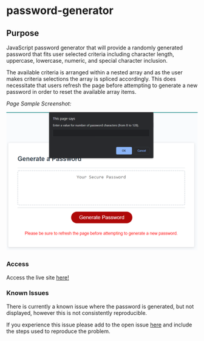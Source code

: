# password-generator

## Purpose
JavaScript password generator that will provide a randomly generated password that fits user selected criteria including character length, uppercase, lowercase, numeric, and special character inclusion.

The available criteria is arranged within a nested array and as the user makes criteria selections the array is spliced accordingly. This does necessitate that users refresh the page before attempting to generate a new password in order to reset the available array items.

_Page Sample Screenshot:_

![Password Generator Sample](./assets/images/password-generator-sample-screenshot.png)

### Access

Access the live site [here!](https://lsabin23.github.io/password-generator/)

### Known Issues

There is currently a known issue where the password is generated, but not displayed, however this is not consistently reproducible. 

If you experience this issue please add to the open issue [here](https://github.com/LSabin23/password-generator/issues) and include the steps used to reproduce the problem.
